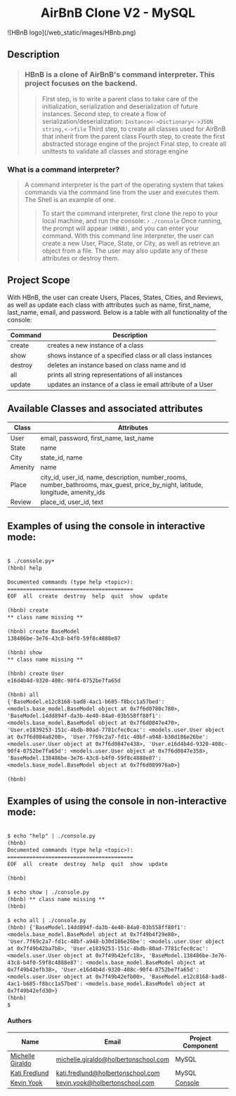 <h1 align="center">AirBnB Clone V2 - MySQL</h2>
![HBnB logo](/web_static/images/HBnb.png)

## Description

> ### HBnB is a clone of AirBnB's command interpreter. This project focuses on the backend.
>> First step, is to write a parent class to take care of the initialization, serialization and deserialization of future instances.
>> Second step, to create a flow of serialization/deserialization:
`Instance<->Dictionary<->JSON string,<->file`
>> Third step, to create all classes used for AirBnB that inherit from the parent class
>> Fourth step, to create the first abstracted storage engine of the project
>> Final step, to create all unittests to validate all classes and storage engine

### What is a command interpreter?

> A command interpreter is the part of the operating system that takes commands via the command line from the user and executes them. The Shell is an example of one.
>> To start the command interpreter, first clone the repo to your local machine, and run the console:
›   `./console`
>> Once running, the prompt will appear `(HBNB)`, and you can enter your command. With this command line interpreter, the user can create a new User, Place, State, or City, as well as retrieve an object from a file. The user may also update any of these attributes or destroy them.
## Project Scope

With HBnB, the user can create Users, Places, States, Cities, and Reviews, as well as update each class with attributes such as name, first_name, last_name, email, and password. Below is a table with all functionality of the console:

| Command | Description |
| ------------- | -------------------------------------------------- |
| create | creates a new instance of a class |
| show | shows instance of a specified class or all class instances |
| destroy | deletes an instance based on class name and id |
| all | prints all string representations of all instances |
| update | updates an instance of a class ie email attribute of a User |

## Available Classes and associated attributes

| Class | Attributes  |
| ------------- | -------------------------------------------------- |
| User | email, password, first_name, last_name  |
| State | name |
| City | state_id, name |
| Amenity | name |
| Place | city_id, user_id, name, description, number_rooms, number_bathrooms, max_guest, price_by_night, latitude, longitude, amenity_ids |
| Review | place_id, user_id, text |

## Examples of using the console in interactive mode:

```

$ ./console.py•
(hbnb) help

Documented commands (type help <topic>):
========================================
EOF  all  create  destroy  help  quit  show  update

(hbnb) create
** class name missing **

(hbnb) create BaseModel
138486be-3e76-43c8-b4f0-59f8c4888e87

(hbnb) show
** class name missing **

(hbnb) create User
e16d4b4d-9320-408c-90f4-0752be7fa65d

(hbnb) all
{'BaseModel.e12c8168-bad8-4ac1-b685-f8bcc1a57bed': <models.base_model.BaseModel object at 0x7f6d0780c780>, 'BaseModel.14dd894f-da3b-4e40-84a0-03b558ff80f1': <models.base_model.BaseModel object at 0x7f6d0847e470>, 'User.e1839253-151c-4bdb-80ad-7781cfec0cac': <models.user.User object at 0x7f6d084a8208>, 'User.7f69c2a7-fd1c-40bf-a948-b30d186e26be': <models.user.User object at 0x7f6d0847e438>, 'User.e16d4b4d-9320-408c-90f4-0752be7fa65d': <models.user.User object at 0x7f6d0847e358>, 'BaseModel.138486be-3e76-43c8-b4f0-59f8c4888e87': <models.base_model.BaseModel object at 0x7f6d089976a0>}

(hbnb)

```

## Examples of using the console in non-interactive mode:

```

$ echo "help" | ./console.py
(hbnb)
Documented commands (type help <topic>):
========================================
EOF  all  create  destroy  help  quit  show  update

(hbnb)

$ echo show | ./console.py
(hbnb) ** class name missing **
(hbnb)

$ echo all | ./console.py
(hbnb) {'BaseModel.14dd894f-da3b-4e40-84a0-03b558ff80f1': <models.base_model.BaseModel object at 0x7f49b4f29e80>, 'User.7f69c2a7-fd1c-40bf-a948-b30d186e26be': <models.user.User object at 0x7f49b42ba7b8>, 'User.e1839253-151c-4bdb-80ad-7781cfec0cac': <models.user.User object at 0x7f49b42efc18>, 'BaseModel.138486be-3e76-43c8-b4f0-59f8c4888e87': <models.base_model.BaseModel object at 0x7f49b42efb38>, 'User.e16d4b4d-9320-408c-90f4-0752be7fa65d': <models.user.User object at 0x7f49b42efb00>, 'BaseModel.e12c8168-bad8-4ac1-b685-f8bcc1a57bed': <models.base_model.BaseModel object at 0x7f49b42efd30>}
(hbnb)
$

```

#### Authors
| Name | Email | Project Component |
| -------------------------- | ------------------------- | ----------------------|
[Michelle Giraldo](https://github.com/michellegsld) | michelle.giraldo@holbertonschool.com | MySQL
[Kati Fredlund](https://github.com/KFredlund) | kati.fredlund@holbertonschool.com | MySQL
[Kevin Yook](https://github.com/yook00627) | kevin.yook@holbertonschool.com | [Console](https://github.com/yook00627/AirBnB_clone)

